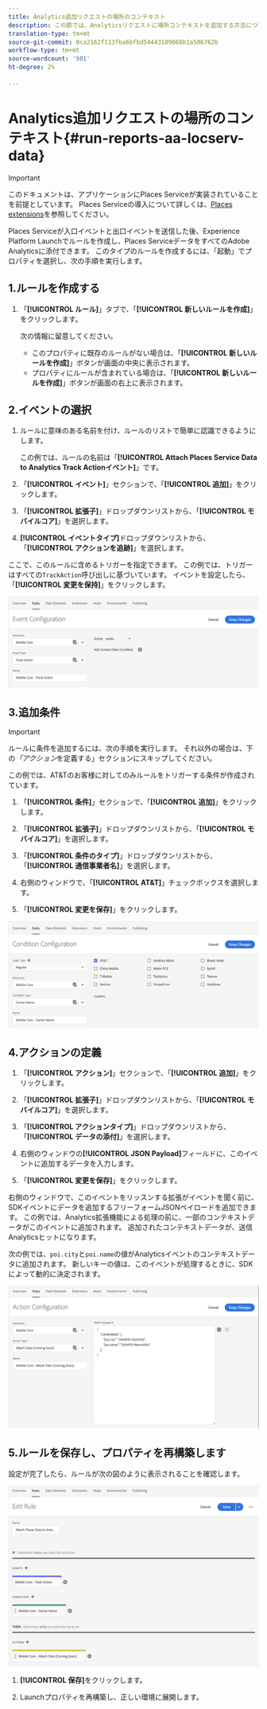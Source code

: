```yaml
---
title: Analytics追加リクエストの場所のコンテキスト
description: この節では、Analyticsリクエストに場所コンテキストを追加する方法について説明します。
translation-type: tm+mt
source-git-commit: 0ca2162f113fba6bfbd54443109068b1a506762b
workflow-type: tm+mt
source-wordcount: '501'
ht-degree: 2%

---
```



# Analytics追加リクエストの場所のコンテキスト{#run-reports-aa-locserv-data}

>[!IMPORTANT]
>
>このドキュメントは、アプリケーションにPlaces Serviceが実装されていることを前提としています。 Places Serviceの導入について詳しくは、[Places extensions](/help/places-ext-aep-sdks/places-extension/places-extension.md)を参照してください。

Places Serviceが入口イベントと出口イベントを送信した後、Experience Platform Launchでルールを作成し、Places ServiceデータをすべてのAdobe Analyticsに添付できます。 このタイプのルールを作成するには、「起動」でプロパティを選択し、次の手順を実行します。

## 1.ルールを作成する

1. 「**[!UICONTROL ルール]**」タブで、「**[!UICONTROL 新しいルールを作成]**」をクリックします。

   次の情報に留意してください。
   * このプロパティに既存のルールがない場合は、「**[!UICONTROL 新しいルールを作成]**」ボタンが画面の中央に表示されます。
   * プロパティにルールが含まれている場合は、「**[!UICONTROL 新しいルールを作成]**」ボタンが画面の右上に表示されます。

## 2.イベントの選択

1. ルールに意味のある名前を付け、ルールのリストで簡単に認識できるようにします。

   この例では、ルールの名前は「**[!UICONTROL Attach Places Service Data to Analytics Track Actionイベント]**」です。

1. 「**[!UICONTROL イベント]**」セクションで、「**[!UICONTROL 追加]**」をクリックします。

1. 「**[!UICONTROL 拡張子]**」ドロップダウンリストから、「**[!UICONTROL モバイルコア]**」を選択します。

1. **[!UICONTROL イベントタイプ]**&#x200B;ドロップダウンリストから、「**[!UICONTROL アクションを追跡]**」を選択します。

ここで、このルールに含めるトリガーを指定できます。 この例では、トリガーはすべての`TrackAction`呼び出しに基づいています。 イベントを設定したら、「**[!UICONTROL 変更を保持]**」をクリックします。

![イベントの作成](/help/assets/ad-setEvent_use-analytics-data.png)


## 3.追加条件

>[!IMPORTANT]
>
>ルールに条件を追加するには、次の手順を実行します。 それ以外の場合は、下の&#x200B;*「アクション*&#x200B;を定義する」セクションにスキップしてください。

この例では、AT&amp;Tのお客様に対してのみルールをトリガーする条件が作成されています。

1. 「**[!UICONTROL 条件]**」セクションで、「**[!UICONTROL 追加]**」をクリックします。

1. 「**[!UICONTROL 拡張子]**」ドロップダウンリストから、「**[!UICONTROL モバイルコア]**」を選択します。

1. 「**[!UICONTROL 条件のタイプ]**」ドロップダウンリストから、「**[!UICONTROL 通信事業者名]**」を選択します。

1. 右側のウィンドウで、「**[!UICONTROL AT&amp;T]**」チェックボックスを選択します。

1. 「**[!UICONTROL 変更を保存]**」をクリックします。

![&quot;条件の作成&quot;](/help/assets/ad-setCondition_use-analytics-data.png)

## 4.アクションの定義

1. 「**[!UICONTROL アクション]**」セクションで、「**[!UICONTROL 追加]**」をクリックします。

1. 「**[!UICONTROL 拡張子]**」ドロップダウンリストから、「**[!UICONTROL モバイルコア]**」を選択します。

1. 「**[!UICONTROL アクションタイプ]**」ドロップダウンリストから、「**[!UICONTROL データの添付]**」を選択します。

1. 右側のウィンドウの&#x200B;**[!UICONTROL JSON Payload]**&#x200B;フィールドに、このイベントに追加するデータを入力します。

1. 「**[!UICONTROL 変更を保存]**」をクリックします。

右側のウィンドウで、このイベントをリッスンする拡張がイベントを聞く前に、SDKイベントにデータを追加するフリーフォームJSONペイロードを追加できます。 この例では、Analytics拡張機能による処理の前に、一部のコンテキストデータがこのイベントに追加されます。 追加されたコンテキストデータが、送信Analyticsヒットになります。

次の例では、`poi.city`と`poi.name`の値がAnalyticsイベントのコンテキストデータに追加されます。 新しいキーの値は、このイベントが処理するときに、SDKによって動的に決定されます。

![「アクションの作成」](/help/assets/ad-setAction_use-analytics-data.png)

## 5.ルールを保存し、プロパティを再構築します

設定が完了したら、ルールが次の図のように表示されることを確認します。

![「ルールは完了です。」](/help/assets/ad-ruleComplete_use-analytics-data.png)

1. **[!UICONTROL 保存]**&#x200B;をクリックします。

1. Launchプロパティを再構築し、正しい環境に展開します。
